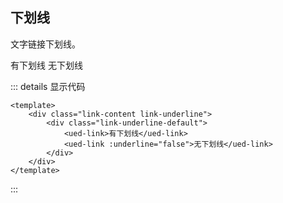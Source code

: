 ## 下划线

文字链接下划线。

<div class="common-content link-content link-underline">
  <div class="link-underline-default">
    <ued-link class="vp-raw">有下划线</ued-link>
    <ued-link class="vp-raw" :underline="false">无下划线</ued-link>
  </div>
</div>

::: details 显示代码

```vue
<template>
	<div class="link-content link-underline">
		<div class="link-underline-default">
			<ued-link>有下划线</ued-link>
			<ued-link :underline="false">无下划线</ued-link>
		</div>
	</div>
</template>
```

:::
